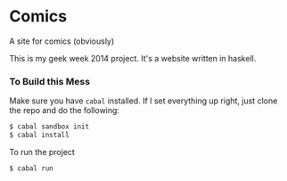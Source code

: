 Comics
======

A site for comics (obviously)

This is my geek week 2014 project.  It's a website written in haskell.

### To Build this Mess

Make sure you have ```cabal``` installed.  If I set everything up right, just clone the repo and do the following:

```bash
$ cabal sandbox init
$ cabal install
```

To run the project

```bash
$ cabal run
```
